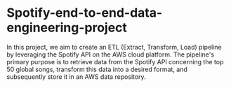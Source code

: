# Spotify-end-to-end-data-engineering-project
In this project, we aim to create an ETL (Extract, Transform, Load) pipeline by leveraging the Spotify API on the AWS cloud platform. The pipeline's primary purpose is to retrieve data from the Spotify API concerning the top 50 global songs, transform this data into a desired format, and subsequently store it in an AWS data repository.
